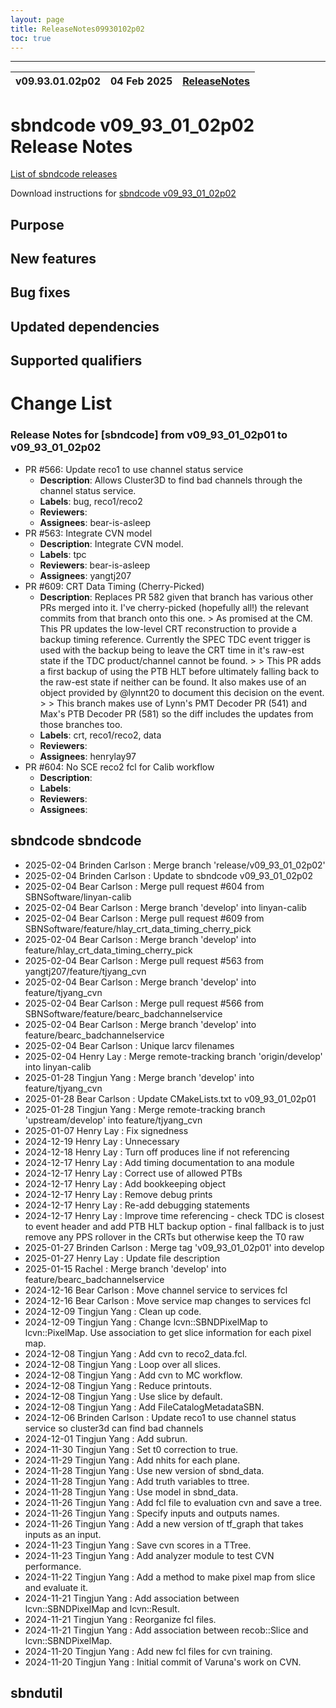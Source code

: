 ```yaml
---
layout: page
title: ReleaseNotes09930102p02
toc: true
---
```


-----------------------------------------------------------------------------
| v09.93.01.02p02 | 04 Feb 2025 | [ReleaseNotes](ReleaseNotes09930102p02.html) |
| --- | --- | --- |



sbndcode v09_93_01_02p02 Release Notes
=======================================================================================

[List of sbndcode releases](List_of_SBND_code_releases.html)

Download instructions for [sbndcode v09_93_01_02p02](http://scisoft.fnal.gov/scisoft/bundles/sbnd/v09_93_01_02p02/sbndcode-v09_93_01_02p02.html)

Purpose
---------------------------------------------------

New features
---------------------------------------------------

Bug fixes
---------------------------------------------------

Updated dependencies
---------------------------------------------------

Supported qualifiers
---------------------------------------------------

Change List
==========================================
### Release Notes for [sbndcode] from v09_93_01_02p01 to v09_93_01_02p02
- PR #566: Update reco1 to use channel status service
  - **Description**: Allows Cluster3D to find bad channels through the channel status service.
  - **Labels**: bug, reco1/reco2
  - **Reviewers**: 
  - **Assignees**: bear-is-asleep
- PR #563: Integrate CVN model
  - **Description**: Integrate CVN model.
  - **Labels**: tpc
  - **Reviewers**: bear-is-asleep
  - **Assignees**: yangtj207
- PR #609: CRT Data Timing (Cherry-Picked)
  - **Description**: Replaces PR 582 given that branch has various other PRs merged into it.  I've cherry-picked (hopefully all!) the relevant commits from that branch onto this one.  > As promised at the CM. This PR updates the low-level CRT reconstruction to provide a backup timing reference. Currently the SPEC TDC event trigger is used with the backup being to leave the CRT time in it's raw-est state if the TDC product/channel cannot be found. > > This PR adds a first backup of using the PTB HLT before ultimately falling back to the raw-est state if neither can be found. It also makes use of an object provided by @lynnt20 to document this decision on the event. > > This branch makes use of Lynn's PMT Decoder PR (541) and Max's PTB Decoder PR (581) so the diff includes the updates from those branches too.
  - **Labels**: crt, reco1/reco2, data
  - **Reviewers**: 
  - **Assignees**: henrylay97
- PR #604: No SCE reco2 fcl for Calib workflow
  - **Description**: 
  - **Labels**: 
  - **Reviewers**: 
  - **Assignees**: 


sbndcode sbndcode
---------------------------------------------------

* 2025-02-04  Brinden Carlson : Merge branch 'release/v09_93_01_02p02'
* 2025-02-04  Brinden Carlson : Update to sbndcode v09_93_01_02p02
* 2025-02-04  Bear Carlson : Merge pull request #604 from SBNSoftware/linyan-calib
* 2025-02-04  Bear Carlson : Merge branch 'develop' into linyan-calib
* 2025-02-04  Bear Carlson : Merge pull request #609 from SBNSoftware/feature/hlay_crt_data_timing_cherry_pick
* 2025-02-04  Bear Carlson : Merge branch 'develop' into feature/hlay_crt_data_timing_cherry_pick
* 2025-02-04  Bear Carlson : Merge pull request #563 from yangtj207/feature/tjyang_cvn
* 2025-02-04  Bear Carlson : Merge branch 'develop' into feature/tjyang_cvn
* 2025-02-04  Bear Carlson : Merge pull request #566 from SBNSoftware/feature/bearc_badchannelservice
* 2025-02-04  Bear Carlson : Merge branch 'develop' into feature/bearc_badchannelservice
* 2025-02-04  Bear Carlson : Unique larcv filenames
* 2025-02-04  Henry Lay : Merge remote-tracking branch 'origin/develop' into linyan-calib
* 2025-01-28  Tingjun Yang : Merge branch 'develop' into feature/tjyang_cvn
* 2025-01-28  Bear Carlson : Update CMakeLists.txt to v09_93_01_02p01
* 2025-01-28  Tingjun Yang : Merge remote-tracking branch 'upstream/develop' into feature/tjyang_cvn
* 2025-01-07  Henry Lay : Fix signedness
* 2024-12-19  Henry Lay : Unnecessary
* 2024-12-18  Henry Lay : Turn off produces line if not referencing
* 2024-12-17  Henry Lay : Add timing documentation to ana module
* 2024-12-17  Henry Lay : Correct use of allowed PTBs
* 2024-12-17  Henry Lay : Add bookkeeping object
* 2024-12-17  Henry Lay : Remove debug prints
* 2024-12-17  Henry Lay : Re-add debugging statements
* 2024-12-17  Henry Lay : Improve time referencing - check TDC is closest to event header and add PTB HLT backup option - final fallback is to just remove any PPS rollover in the CRTs but otherwise keep the T0 raw
* 2025-01-27  Brinden Carlson : Merge tag 'v09_93_01_02p01' into develop
* 2025-01-27  Henry Lay : Update file description
* 2025-01-15  Rachel : Merge branch 'develop' into feature/bearc_badchannelservice
* 2024-12-16  Bear Carlson : Move channel service to services fcl
* 2024-12-16  Bear Carlson : Move service map changes to services fcl
* 2024-12-09  Tingjun Yang : Clean up code.
* 2024-12-09  Tingjun Yang : Change lcvn::SBNDPixelMap to lcvn::PixelMap. Use association to get slice information for each pixel map.
* 2024-12-08  Tingjun Yang : Add cvn to reco2_data.fcl.
* 2024-12-08  Tingjun Yang : Loop over all slices.
* 2024-12-08  Tingjun Yang : Add cvn to MC workflow.
* 2024-12-08  Tingjun Yang : Reduce printouts.
* 2024-12-08  Tingjun Yang : Use slice by default.
* 2024-12-08  Tingjun Yang : Add FileCatalogMetadataSBN.
* 2024-12-06  Brinden Carlson : Update reco1 to use channel status service so cluster3d can find bad channels
* 2024-12-01  Tingjun Yang : Add subrun.
* 2024-11-30  Tingjun Yang : Set t0 correction to true.
* 2024-11-29  Tingjun Yang : Add nhits for each plane.
* 2024-11-28  Tingjun Yang : Use new version of sbnd_data.
* 2024-11-28  Tingjun Yang : Add truth variables to ttree.
* 2024-11-28  Tingjun Yang : Use model in sbnd_data.
* 2024-11-26  Tingjun Yang : Add fcl file to evaluation cvn and save a tree.
* 2024-11-26  Tingjun Yang : Specify inputs and outputs names.
* 2024-11-26  Tingjun Yang : Add a new version of tf_graph that takes inputs as an input.
* 2024-11-23  Tingjun Yang : Save cvn scores in a TTree.
* 2024-11-23  Tingjun Yang : Add analyzer module to test CVN performance.
* 2024-11-22  Tingjun Yang : Add a method to make pixel map from slice and evaluate it.
* 2024-11-21  Tingjun Yang : Add association between lcvn::SBNDPixelMap and lcvn::Result.
* 2024-11-21  Tingjun Yang : Reorganize fcl files.
* 2024-11-21  Tingjun Yang : Add association between recob::Slice and lcvn::SBNDPixelMap.
* 2024-11-20  Tingjun Yang : Add new fcl files for cvn training.
* 2024-11-20  Tingjun Yang : Initial commit of Varuna's work on CVN.

sbndutil 
---------------------------------------------------


